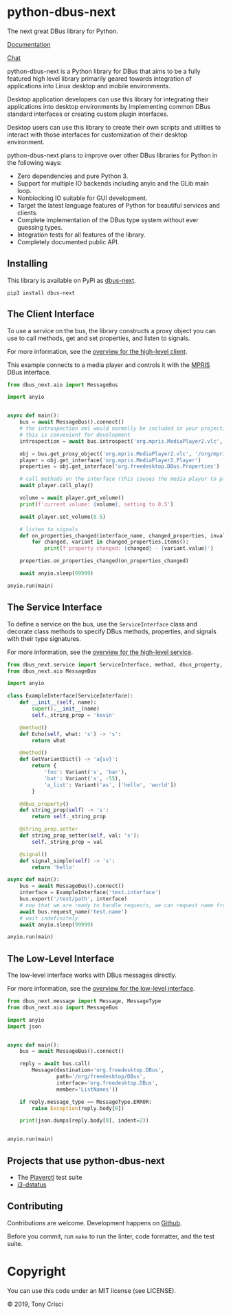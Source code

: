 # python-dbus-next

The next great DBus library for Python.

[Documentation](https://python-dbus-next.readthedocs.io/en/latest/)

[Chat](https://discord.gg/UdbXHVX)

python-dbus-next is a Python library for DBus that aims to be a fully featured high level library primarily geared towards integration of applications into Linux desktop and mobile environments.

Desktop application developers can use this library for integrating their applications into desktop environments by implementing common DBus standard interfaces or creating custom plugin interfaces.

Desktop users can use this library to create their own scripts and utilities to interact with those interfaces for customization of their desktop environment.

python-dbus-next plans to improve over other DBus libraries for Python in the following ways:

* Zero dependencies and pure Python 3.
* Support for multiple IO backends including anyio and the GLib main loop.
* Nonblocking IO suitable for GUI development.
* Target the latest language features of Python for beautiful services and clients.
* Complete implementation of the DBus type system without ever guessing types.
* Integration tests for all features of the library.
* Completely documented public API.

## Installing

This library is available on PyPi as [dbus-next](https://pypi.org/project/dbus-next/).

```
pip3 install dbus-next
```

## The Client Interface

To use a service on the bus, the library constructs a proxy object you can use to call methods, get and set properties, and listen to signals.

For more information, see the [overview for the high-level client](https://python-dbus-next.readthedocs.io/en/latest/high-level-client/index.html).

This example connects to a media player and controls it with the [MPRIS](https://specifications.freedesktop.org/mpris-spec/latest/) DBus interface.

```python
from dbus_next.aio import MessageBus

import anyio


async def main():
    bus = await MessageBus().connect()
    # the introspection xml would normally be included in your project, but
    # this is convenient for development
    introspection = await bus.introspect('org.mpris.MediaPlayer2.vlc', '/org/mpris/MediaPlayer2')

    obj = bus.get_proxy_object('org.mpris.MediaPlayer2.vlc', '/org/mpris/MediaPlayer2', introspection)
    player = obj.get_interface('org.mpris.MediaPlayer2.Player')
    properties = obj.get_interface('org.freedesktop.DBus.Properties')

    # call methods on the interface (this causes the media player to play)
    await player.call_play()

    volume = await player.get_volume()
    print(f'current volume: {volume}, setting to 0.5')

    await player.set_volume(0.5)

    # listen to signals
    def on_properties_changed(interface_name, changed_properties, invalidated_properties):
        for changed, variant in changed_properties.items():
            print(f'property changed: {changed} - {variant.value}')

    properties.on_properties_changed(on_properties_changed)

    await anyio.sleep(99999)

anyio.run(main)
```

## The Service Interface

To define a service on the bus, use the `ServiceInterface` class and decorate class methods to specify DBus methods, properties, and signals with their type signatures.

For more information, see the [overview for the high-level service](https://python-dbus-next.readthedocs.io/en/latest/high-level-service/index.html).

```python
from dbus_next.service import ServiceInterface, method, dbus_property, signal, Variant
from dbus_next.aio MessageBus

import anyio

class ExampleInterface(ServiceInterface):
    def __init__(self, name):
        super().__init__(name)
        self._string_prop = 'kevin'

    @method()
    def Echo(self, what: 's') -> 's':
        return what

    @method()
    def GetVariantDict() -> 'a{sv}':
        return {
            'foo': Variant('s', 'bar'),
            'bat': Variant('x', -55),
            'a_list': Variant('as', ['hello', 'world'])
        }

    @dbus_property()
    def string_prop(self) -> 's':
        return self._string_prop

    @string_prop.setter
    def string_prop_setter(self, val: 's'):
        self._string_prop = val

    @signal()
    def signal_simple(self) -> 's':
        return 'hello'

async def main():
    bus = await MessageBus().connect()
    interface = ExampleInterface('test.interface')
    bus.export('/test/path', interface)
    # now that we are ready to handle requests, we can request name from D-Bus
    await bus.request_name('test.name')
    # wait indefinitely
    await anyio.sleep(99999)

anyio.run(main)
```

## The Low-Level Interface

The low-level interface works with DBus messages directly.

For more information, see the [overview for the low-level interface](https://python-dbus-next.readthedocs.io/en/latest/low-level-interface/index.html).

```python
from dbus_next.message import Message, MessageType
from dbus_next.aio import MessageBus

import anyio
import json


async def main():
    bus = await MessageBus().connect()

    reply = await bus.call(
        Message(destination='org.freedesktop.DBus',
                path='/org/freedesktop/DBus',
                interface='org.freedesktop.DBus',
                member='ListNames'))

    if reply.message_type == MessageType.ERROR:
        raise Exception(reply.body[0])

    print(json.dumps(reply.body[0], indent=2))


anyio.run(main)
```

## Projects that use python-dbus-next

* The [Playerctl](https://github.com/altdesktop/playerctl) test suite
* [i3-dstatus](https://github.com/altdesktop/i3-dstatus)

## Contributing

Contributions are welcome. Development happens on [Github](https://github.com/altdesktop/python-dbus-next).

Before you commit, run `make` to run the linter, code formatter, and the test suite.

# Copyright

You can use this code under an MIT license (see LICENSE).

© 2019, Tony Crisci
